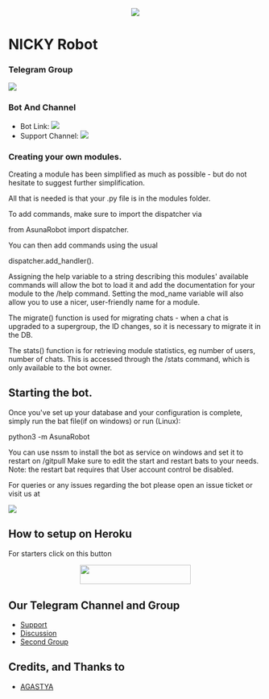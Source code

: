 <p align="center">
  <img src="https://telegra.ph/file/0474e55f788e2a690ac97.jpg">
</p>

# NICKY Robot

### Telegram Group
<p align="left">
<a href="https://t.me/OFFICIAL_OLYMPUS" alt="Telegram!"> <img src="https://aleen42.github.io/badges/src/telegram.svg" /> </a>

### Bot And Channel 
* Bot Link:  <a href="http://t.me/nicky_robot" alt="nicky_robot"> <img src="https://img.shields.io/badge/%F0%9F%A4%96%20-nicky_robot" /> </a>
* Support Channel: <a  href="https://t.me/nicky_log" alt="Help Centre Logs"> <img  src="https://img.shields.io/badge/%F0%9F%92%A1-nicky_log%20Log%20Channel-9cf" /> </a>

### Creating your own modules.

Creating a module has been simplified as much as possible - but do not hesitate to suggest further simplification.

All that is needed is that your .py file is in the modules folder.

To add commands, make sure to import the dispatcher via

from AsunaRobot import dispatcher.

You can then add commands using the usual

dispatcher.add_handler().

Assigning the help variable to a string describing this modules' available
commands will allow the bot to load it and add the documentation for
your module to the /help command. Setting the mod_name variable will also allow you to use a nicer, user-friendly name for a module.

The migrate() function is used for migrating chats - when a chat is upgraded to a supergroup, the ID changes, so 
it is necessary to migrate it in the DB.

The stats() function is for retrieving module statistics, eg number of users, number of chats. This is accessed 
through the /stats command, which is only available to the bot owner.

## Starting the bot.

Once you've set up your database and your configuration is complete, simply run the bat file(if on windows) or run (Linux):

python3 -m AsunaRobot

You can use nssm to install the bot as service on windows and set it to restart on /gitpull 
Make sure to edit the start and restart bats to your needs. 
Note: the restart bat requires that User account control be disabled.

For queries or any issues regarding the bot please open an issue ticket or visit us at <p align="left">
<a href="https://t.me/official_friendship" alt="Telegram!"> <img src="https://aleen42.github.io/badges/src/telegram.svg" /> </a>

## How to setup on Heroku 
For starters click on this button 

<p align="center"><a href="https://heroku.com/deploy?template=https://github.com/subhodip420/NICKY-ROBOT"> <img src="https://img.shields.io/badge/Deploy%20To%20Heroku-black?style=for-the-badge&logo=heroku" width="220" height="38.45"/></a></p>


## Our Telegram Channel and Group

* [Support](https://telegram.dog/OFFICIAL_OLYMPUS)
* [Discussion](https://telegram.dog/OFFICIAL_OLYMPUS)
* [Second Group](https://telegram.dog/nicky_log)

## Credits, and Thanks to 
*   [AGASTYA](https://telegram.dog/official_smile_of_your_face)
